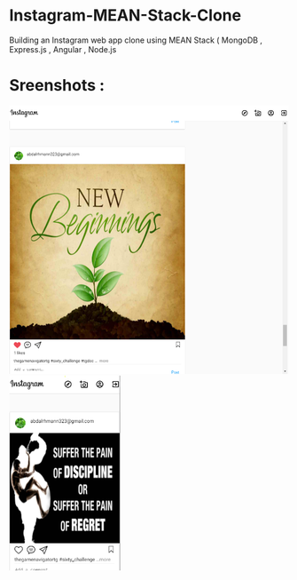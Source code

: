 # Instagram-MEAN-Stack-Clone
Building an Instagram web app clone using MEAN Stack ( MongoDB , Express.js , Angular , Node.js 


# Sreenshots :
<p>
 <img src="https://github.com/Abdalrahman323/Instagram-MEAN-Stack-Clone/blob/master/screenshots/web--view.png" alt="Explore Page" width="800">

<img src="https://github.com/Abdalrahman323/Instagram-MEAN-Stack-Clone/blob/master/screenshots/mobile--view.png" alt="Mobile view" width="200">
</p>


